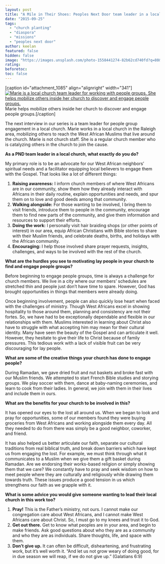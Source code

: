 ```yaml
---
layout: post
title: "A Mile in Their Shoes: Peoples Next Door team leader in a local church"
date: "2015-09-25"
tags: 
  - "church planting"
  - "diaspora"
  - "missions"
  - "peoples next door"
author: keelan
featured: false
hidden: false
image: "https://images.unsplash.com/photo-1558441274-82b62cd740fd?q=80&w=2070&auto=format&fit=crop&ixlib=rb-4.0.3&ixid=M3wxMjA3fDB8MHxwaG90by1wYWdlfHx8fGVufDB8fHx8fA%3D%3D"
rating:
beforetoc:
toc: false
---
```


\[caption id="attachment\_1085" align="alignright" width="341"\][![Marie is a local church team leader for working with people groups. She helps mobilize others inside her church to discover and engage people groups.](https://keelancook.files.wordpress.com/2020/08/68e7d-photo-1.jpeg?w=225&h=300)](https://keelancook.files.wordpress.com/2020/08/68e7d-photo-1.jpeg) Marie helps mobilize others inside her church to discover and engage people groups.\[/caption\]

The next interview in our series is a team leader for people group engagement in a local church. Marie works in a local church in the Raleigh area, mobilizing others to reach the West African Muslims that live around the church. Marie is not church staff. She is a regular church member who is catalyzing others in the church to join the cause.

**As a PND team leader in a local church, what exactly do you do?**

My primary role is to be an advocate for our West African neighbors’ spiritual needs and a facilitator equipping local believers to engage them with the Gospel. That looks like a lot of different things:

1. **Raising awareness:** I inform church members of where West Africans are in our community, show them how they already interact with Africans in their daily routine, explain opportunities and needs, and spur them on to love and good deeds among that community.
2. **Walking alongside:** For those wanting to be involved, I bring them to visit friends, introduce them to people in the community, encourage them to find new parts of the community, and give them information and resources to support their efforts.
3. **Doing the work:** I personally visit hair braiding shops (or other points of interest) in our area, equip African Christians with Bible stories to share with their Muslim friends, and celebrate deaths, births, and holidays with the African community. 
4. **Encouraging:** I help those involved share prayer requests, insights, challenges, and ways to be involved with the rest of the church.

**What are the hurdles you see to motivating lay people in your church to find and engage people groups?**

Before beginning to engage people groups, time is always a challenge for church members. We live in a city where our members’ schedules are stretched thin and people just don’t have time to spare. However, God has brought opportunities in things that members were already doing.

Once beginning involvement, people can also quickly lose heart when faced with the challenges of ministry. Though West Africans excel in showing hospitality to those around them, planning and consistency are not their fortes. So, we have had to be exceptionally dependable and flexible in our relationships with them. Muslims interested in learning about Christ also have to struggle with what accepting him may mean for their cultural identity. Many have seen the beauty of the Gospel and can articulate it well. However, they hesitate to give their life to Christ because of family pressures. This tedious work with a lack of visible fruit can be very discouraging for lay people.

**What are some of the creative things your church has done to engage people?**

During Ramadan, we gave dried fruit and nut baskets and broke fast with our Muslim friends. We attempted to start French Bible studies and storying groups. We play soccer with them, dance at baby-naming ceremonies, and learn to cook from their ladies. In general, we join with them in their lives and include them in ours.

**What are the benefits for your church to be involved in this?**

It has opened our eyes to the lost all around us. When we began to look and pray for opportunities, some of our members found they were buying groceries from West Africans and working alongside them every day. All they needed to do from there was simply be a good neighbor, coworker, and friend.

It has also helped us better articulate our faith, separate our cultural traditions from real biblical truth, and break down barriers which have kept us from engaging the lost. For example, we must think through what it communicates to a Muslim when we give them a gift basket during Ramadan. Are we endorsing their works-based religion or simply showing them that we care? We constantly have to pray and seek wisdom on how to meet people where they are culturally and religiously while drawing them towards truth. These issues produce a good tension in us which strengthens our faith as we grapple with it.

**What is some advice you would give someone wanting to lead their local church in this work too?**

1. **Pray!** This is the Father’s ministry, not ours. I cannot make our congregation care about West Africans, and I cannot make West Africans care about Christ. So, I must go to my knees and trust it to God.
2. **Get out there.** Get to know what peoples are in your area, and begin to make friends. Ask good questions about who they are as a community and who they are as individuals. Share thoughts, life, and space with them.
3. **Don’t give up.** It can often be difficult, disheartening, and frustrating work, but it’s well worth it. “And let us not grow weary of doing good, for in due season we will reap, if we do not give up.” (Galatians 6:9)
